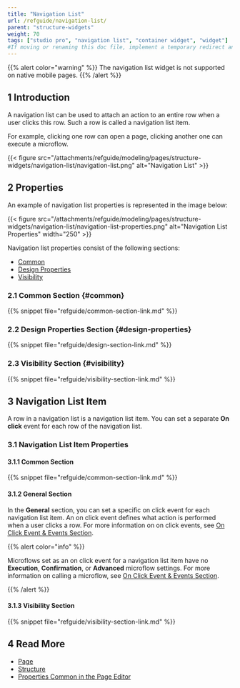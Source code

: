 ```yaml
---
title: "Navigation List"
url: /refguide/navigation-list/
parent: "structure-widgets"
weight: 70
tags: ["studio pro", "navigation list", "container widget", "widget"]
#If moving or renaming this doc file, implement a temporary redirect and let the respective team know they should update the URL in the product. See Mapping to Products for more details.
---
```


{{% alert color="warning" %}}
The navigation list widget is not supported on native mobile pages.
{{% /alert %}}

## 1 Introduction

A navigation list can be used to attach an action to an entire row when a user clicks this row. Such a row is called a navigation list item. 

For example, clicking one row can open a page, clicking another one can execute a microflow. 

{{< figure src="/attachments/refguide/modeling/pages/structure-widgets/navigation-list/navigation-list.png" alt="Navigation List" >}}

## 2 Properties

An example of navigation list properties is represented in the image below:

{{< figure src="/attachments/refguide/modeling/pages/structure-widgets/navigation-list/navigation-list-properties.png" alt="Navigation List Properties"   width="250"  >}}

Navigation list properties consist of the following sections:

* [Common](#common)
* [Design Properties](#design-properties)
* [Visibility](#visibility)

### 2.1 Common Section {#common}

{{% snippet file="refguide/common-section-link.md" %}}

### 2.2 Design Properties Section {#design-properties}

{{% snippet file="refguide/design-section-link.md" %}} 

### 2.3 Visibility Section {#visibility}

{{% snippet file="refguide/visibility-section-link.md" %}}

## 3 Navigation List Item

A row in a navigation list is a navigation list item. You can set a separate **On click** event for each row of the navigation list. 

### 3.1 Navigation List Item Properties

#### 3.1.1 Common Section

{{% snippet file="refguide/common-section-link.md" %}}

#### 3.1.2 General Section

In the **General** section, you can set a specific on click event for each navigation list item. An on click event defines what action is performed when a user clicks a row. For more information on on click events, see [On Click Event & Events Section](/refguide/on-click-event/).

{{% alert color="info" %}}

Microflows set as an on click event for a navigation list item have no **Execution**, **Confirmation**, or **Advanced** microflow settings. For more information on calling a microflow, see [On Click Event & Events Section](/refguide/on-click-event/#call-microflow). 

{{% /alert %}}

#### 3.1.3 Visibility Section

{{% snippet file="refguide/visibility-section-link.md" %}}

## 4 Read More

* [Page](/refguide/page/)
* [Structure](/refguide/structure-widgets/)
* [Properties Common in the Page Editor](/refguide/common-widget-properties/)